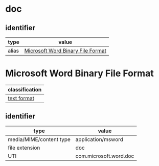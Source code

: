 # doc

## identifier
| type              | value
| ----------------- | -----
| alias             | [Microsoft Word Binary File Format](#microsoft-word-binary-file-format)

# Microsoft Word Binary File Format
| classification
| --------------
| [text format](text.md)

## identifier
| type                    | value
| ----------------------- | -----
| media/MIME/content type | application/msword
| file extension          | doc
| UTI                     | com.microsoft.word.doc

